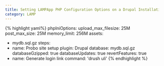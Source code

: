 ```yaml
---
title: Setting LAMPApp PHP Configuration Options on a Drupal Installation
category: LAMP
---
```


{% highlight yaml%}
phpIniOptions:
  upload_max_filesize: 25M
  post_max_size: 25M
  memory_limit: 256M
assets:
  - mydb.sql.gz
steps:
  - name: Probo site setup
    plugin: Drupal
    database: mydb.sql.gz
    databaseGzipped: true
    databaseUpdates: true
    revertFeatures: true
  - name: Generate login link
    command: 'drush uli'
{% endhighlight %}
